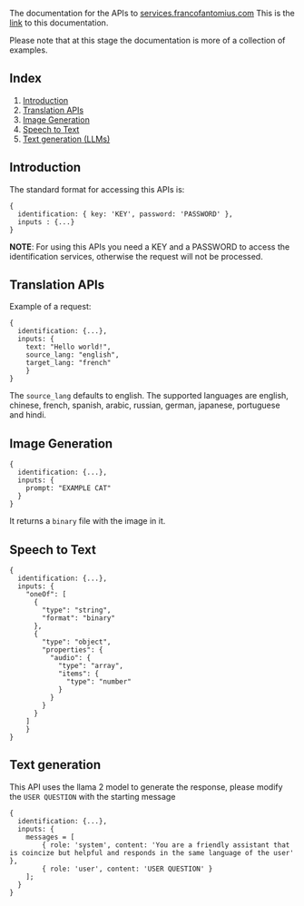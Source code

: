 The documentation for the APIs to [services.francofantomius.com](https://services.francofantomius.com)
This is the [link](https://docs.francofantomius.com) to this documentation.

Please note that at this stage the documentation is more of a collection of examples.

## Index
1. [Introduction](#introduction)
1. [Translation APIs](#translation-apis)
2. [Image Generation](#image-generation)
3. [Speech to Text](speech-to-text)
4. [Text generation (LLMs)](text-generation)

## Introduction

The standard format for accessing this APIs is:

```
{ 
  identification: { key: 'KEY', password: 'PASSWORD' }, 
  inputs : {...} 
}
```

**NOTE**: For using this APIs you need a KEY and a PASSWORD to access the identification services, otherwise the request will not be processed. 

## Translation APIs
Example of a request:

```
{
  identification: {...},
  inputs: { 
    text: "Hello world!",
    source_lang: "english",
    target_lang: "french"
    }
}
```
The `source_lang` defaults to english.
The supported languages are english, chinese, french, spanish, arabic, russian, german, japanese, portuguese and hindi.

## Image Generation

```
{
  identification: {...},
  inputs: {
    prompt: "EXAMPLE CAT"
  }
}
```

It returns a `binary` file with the image in it.

## Speech to Text

```
{
  identification: {...},
  inputs: {
    "oneOf": [
      {
        "type": "string",
        "format": "binary"
      },
      {
        "type": "object",
        "properties": {
          "audio": {
            "type": "array",
            "items": {
              "type": "number"
            }
          }
        }
      }
    ]
    }
}
```

## Text generation

This API uses the llama 2 model to generate the response, please modify the `USER QUESTION` with the starting message

```
{
  identification: {...},
  inputs: {
    messages = [
        { role: 'system', content: 'You are a friendly assistant that is coincize but helpful and responds in the same language of the user' },
        { role: 'user', content: 'USER QUESTION' }
    ];
  }
}
```
